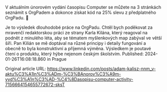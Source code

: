 V aktuálním únorovém vydání časopisu Computer se můžete na 3 stránkách seznámit s OrgPadem a dokonce získat kód na 25% slevu z předplatného OrgPadu. 🤯 

Je to výsledek dlouhodobé práce na OrgPadu. Chtěl bych poděkovat za mravenčí redaktorskou práci ze strany Karla Kilána, který reagoval na podnět z minulého léta, aby se tématem myšlenkových map zabýval ve větší šíři. Pan Kilián se mě doptával na různé principy i detaily fungování a obecně to byla konstruktivní a příjemná výměna. Výsledkem je poutavé čtení o produktu, který hýbe nejenom českým školstvím.
Published: 2024-01-26T16:08:18.860 in Prague

Original article URL: https://www.linkedin.com/posts/adam-kalisz-nnm_v-aktu%C3%A1ln%C3%ADm-%C3%BAnorov%C3%A9m-vyd%C3%A1n%C3%AD-%C4%8Dasopisu-computer-activity-7156664154655772672-sksT

[](./media/OrgPad-Computer.jpg)